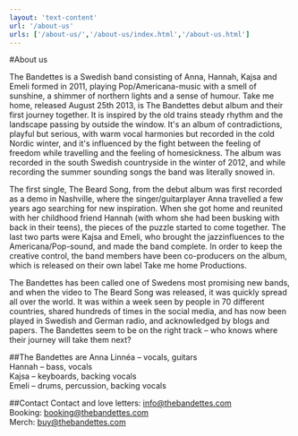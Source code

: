 ```yaml
---
layout: 'text-content'
url: '/about-us'
urls: ['/about-us/','/about-us/index.html','/about-us.html']
---
```


#About us

The Bandettes is a Swedish band consisting of Anna, Hannah, Kajsa and Emeli formed in 2011, playing Pop/Americana-music with a smell of sunshine, a shimmer of northern lights and a sense of humour. Take me home, released August 25th 2013, is The Bandettes debut album and their first journey together. It is inspired by the old trains steady rhythm and the landscape passing by outside the window. It's an album of contradictions, playful but serious, with warm vocal harmonies but recorded in the cold Nordic winter, and it's influenced by the fight between the feeling of freedom while travelling and the feeling of homesickness. The album was recorded in the south Swedish countryside in the winter of 2012, and while recording the summer sounding songs the band was literally snowed in.

The first single, The Beard Song, from the debut album was first recorded as a demo in Nashville, where the singer/guitarplayer Anna travelled a few years ago searching for new inspiration. When she got home and reunited with her childhood friend Hannah (with whom she had been busking with back in their teens), the pieces of the puzzle started to come together. The last two parts were Kajsa and Emeli, who brought the jazzinfluences to the Americana/Pop-sound, and made the band complete. In order to keep the creative control, the band members have been co-producers on the album, which is released on their own label Take me home Productions.

The Bandettes has been called one of Swedens most promising new bands, and when the video to The Beard Song was released, it was quickly spread all over the world. It was within a week seen by people in 70 different countries, shared hundreds of times in the social media, and has now been played in Swedish and German radio, and acknowledged by blogs and papers. The Bandettes seem to be on the right track – who knows where their journey will take them next?

##The Bandettes are
Anna Linnéa – vocals, guitars  
Hannah – bass, vocals  
Kajsa – keyboards, backing vocals  
Emeli – drums, percussion, backing vocals  

##Contact
Contact and love letters: info@thebandettes.com  
Booking: booking@thebandettes.com  
Merch: buy@thebandettes.com  
